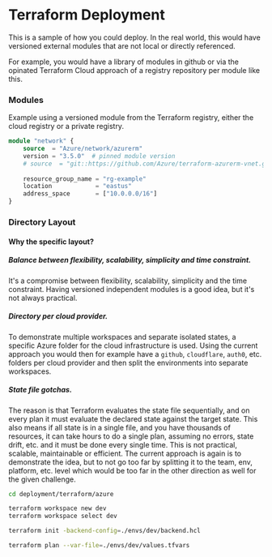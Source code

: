 # Terraform Deployment

This is a sample of how you could deploy. In the real world, this would
have versioned external modules that are not local or directly referenced.

For example, you would have a library of modules in github or via the opinated Terraform Cloud approach of a registry repository per module like this.

### Modules

Example using a versioned module from the Terraform registry, either the cloud registry or a private registry.

```terraform
module "network" {
    source  = "Azure/network/azurerm"
    version = "3.5.0"  # pinned module version
    # source  = "git::https://github.com/Azure/terraform-azurerm-vnet.git?ref=v3.2.0" as an alternative
    
    resource_group_name = "rg-example"
    location            = "eastus"
    address_space       = ["10.0.0.0/16"]
}
```

### Directory Layout

#### Why the specific layout? 

##### Balance between flexibility, scalability, simplicity and time constraint.
It's a compromise between flexibility, scalability, simplicity and the time constraint. Having versioned independent modules
is a good idea, but it's not always practical.

##### Directory per cloud provider.
To demonstrate multiple workspaces and separate isolated states, a specific Azure folder for the cloud infrastructure is used.
Using the current approach you would then for example have a `github`, `cloudflare`, `auth0`, etc. folders per cloud provider
and then split the environments into separate workspaces.

##### State file gotchas.
The reason is that Terraform evaluates the state file sequentially, and on every plan it must evaluate the declared state against the target state. This also means if all state is in a single file, and you have thousands of resources, it can take hours to do a single plan, assuming no errors, state drift, etc. and it must be done every single time. This is not practical, scalable, maintainable or efficient. The current approach is again is to demonstrate the idea, but to not go too far by splitting it to the team, env, platform, etc. level which would be too far in the other direction as well for the given challenge.


```bash
cd deployment/terraform/azure

terraform workspace new dev
terraform workspace select dev

terraform init -backend-config=./envs/dev/backend.hcl

terraform plan --var-file=./envs/dev/values.tfvars
```
